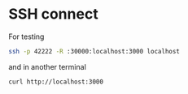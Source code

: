 # SSH connect

For testing

```bash
ssh -p 42222 -R :30000:localhost:3000 localhost
```

and in another terminal

```bash
curl http://localhost:3000
```
